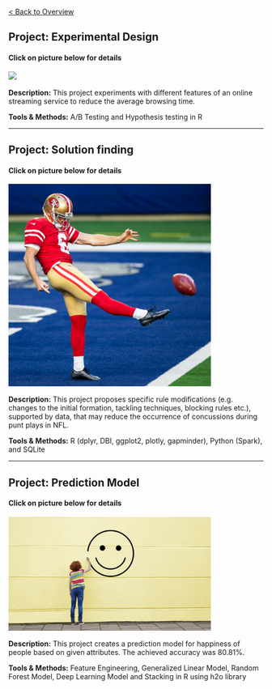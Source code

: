 [< Back to Overview](https://s-bishnoi.github.io/shubham-bishnoi/)


## Project: Experimental Design
#### Click on picture below for details

[<img src="./ExperimentalDesign/netflix.png" width="400"/>](./ExperimentalDesign/)

**Description:** This project experiments with different features of an online streaming service to reduce the average browsing time.

**Tools & Methods:** A/B Testing and Hypothesis testing in R

-------------------------------------

## Project: Solution finding
#### Click on picture below for details

[<img src="./nfl/punt.png" width="400"/>](./nfl/Case_Study_NFL_Shubham_Bishnoi.html)

**Description:** This project proposes specific rule modifications (e.g. changes to the initial formation, tackling techniques, blocking rules etc.), supported by data, that may reduce the occurrence of concussions during punt plays in NFL.

**Tools & Methods:** R (dplyr, DBI, ggplot2, plotly, gapminder), Python (Spark), and SQLite

-------------------------------------

## Project: Prediction Model 
#### Click on picture below for details

[<img src="./PredictionClassificationModels/happy.png" width="400"/>](./PredictionClassificationModels)


**Description:** This project creates a prediction model for happiness of people based on given attributes. The achieved accuracy was 80.81%.

**Tools & Methods:** Feature Engineering, Generalized Linear Model, Random Forest Model, Deep Learning Model and Stacking in R using h2o library
